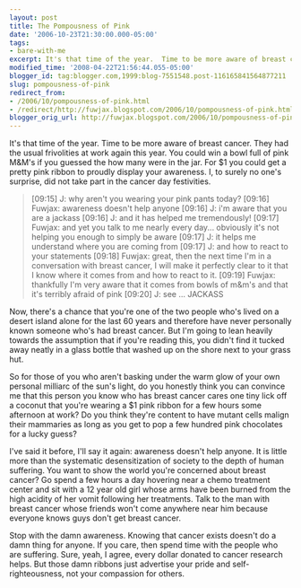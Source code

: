 ```yaml
---
layout: post
title: The Pompousness of Pink
date: '2006-10-23T21:30:00.000-05:00'
tags:
- bare-with-me
excerpt: It's that time of the year.  Time to be more aware of breast cancer.
modified_time: '2008-04-22T21:56:44.055-05:00'
blogger_id: tag:blogger.com,1999:blog-7551548.post-116165841564877211
slug: pompousness-of-pink
redirect_from: 
- /2006/10/pompousness-of-pink.html
- /redirect/http://fuwjax.blogspot.com/2006/10/pompousness-of-pink.html
blogger_orig_url: http://fuwjax.blogspot.com/2006/10/pompousness-of-pink.html
---
```


It's that time of the year.  Time to be more aware of breast cancer.  They had the usual frivolities at work again this year.  You could win a bowl full of pink M&M's if you guessed the how many were in the jar.  For $1 you could get a pretty pink ribbon to proudly display your awareness.  I, to surely no one's surprise, did not take part in the cancer day festivities.

> [09:15] J: why aren't you wearing your pink pants today?
[09:16] Fuwjax: awareness doesn't help anyone
[09:16] J: i'm aware that you are a jackass
[09:16] J: and it has helped me tremendously!
[09:17] Fuwjax: and yet you talk to me nearly every day... obviously it's not helping you enough to simply be aware
[09:17] J: it helps me understand where you are coming from
[09:17] J: and how to react to your statements
[09:18] Fuwjax: great, then the next time I'm in a conversation with breast cancer, I will make it perfectly clear to it that I know where it comes from and how to react to it.
[09:19] Fuwjax: thankfully I'm very aware that it comes from bowls of m&m's and that it's terribly afraid of pink
[09:20] J: see ... JACKASS

Now, there's a chance that you're one of the two people who's lived on a desert island alone for the last 60 years and therefore have never personally known someone who's had breast cancer.  But I'm going to lean heavily towards the assumption that if you're reading this, you didn't find it tucked away neatly in a glass bottle that washed up on the shore next to your grass hut.

So for those of you who aren't basking under the warm glow of your own personal milliarc of the sun's light, do you honestly think you can convince me that this person you know who has breast cancer cares one tiny lick off a coconut that you're wearing a $1 pink ribbon for a few hours some afternoon at work?  Do you think they're content to have mutant cells malign their mammaries as long as you get to pop a few hundred pink chocolates for a lucky guess?

I've said it before, I'll say it again: awareness doesn't help anyone.  It is little more than the systematic desensitization of society to the depth of human suffering.    You want to show the world you're concerned about breast cancer?  Go spend a few hours a day hovering near a chemo treatment center and sit with a 12 year old girl whose arms have been burned from the high acidity of her vomit following her treatments.  Talk to the man with breast cancer whose friends won't come anywhere near him because everyone knows guys don't get breast cancer.

Stop with the damn awareness.  Knowing that cancer exists doesn't do a damn thing for anyone.  If you care, then spend time with the people who are suffering.  Sure, yeah, I agree, every dollar donated to cancer research helps.  But those damn ribbons just advertise your pride and self-righteousness, not your compassion for others.